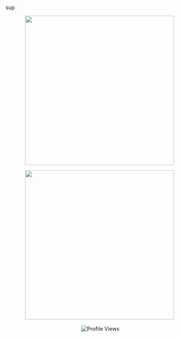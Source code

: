 
sup

<p align="center">
  <img width=400px src="https://github-readme-stats.vercel.app/api?username=DarmExplosion&theme=jolly"
       </p>


<p align="center">
  <img width=400px src="https://github-readme-stats.vercel.app/api/top-langs/?username=DarmExplosion&layout=compact&theme=jolly">

</p>

<p align="center"> &nbsp;<img align="center" src="https://komarev.com/ghpvc/?username=DarmExplosion&color=blueviolet&style=flat" alt="Profile Views"/> </p>
